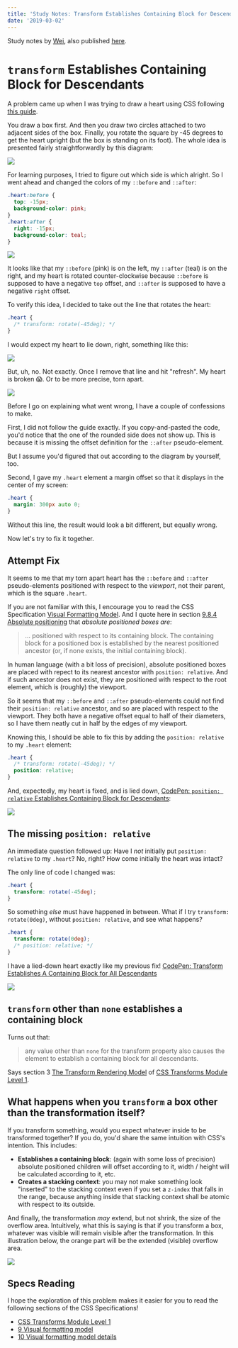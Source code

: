 ```yaml
---
title: 'Study Notes: Transform Establishes Containing Block for Descendants'
date: '2019-03-02'
---
```


Study notes by [Wei](http://wgao19.cc), also published [here](https://dev.wgao19.cc/transform-establishes-containing-block-for-descendants/).

# `transform` Establishes Containing Block for Descendants

A problem came up when I was trying to draw a heart using CSS following [this guide](https://css-tricks.com/books/volume-i/make-heart-shape/).

You draw a box first.
And then you draw two circles attached to two adjacent sides of the box.
Finally, you rotate the square by -45 degrees to get the heart upright (but the box is standing on its foot).
The whole idea is presented fairly straightforwardly by this diagram:

![](https://css-tricks.com/wp-content/uploads/2017/05/book-heart-figure-2.jpg)

For learning purposes, I tried to figure out which side is which alright.
So I went ahead and changed the colors of my `::before` and `::after`:

```css
.heart:before {
  top: -15px;
  background-color: pink;
}
.heart:after {
  right: -15px;
  background-color: teal;
}
```

![](https://i.imgur.com/TKXeubZ.png)

It looks like that my `::before` (pink) is on the left, my `::after` (teal) is on the right, and my heart is rotated counter-clockwise because `::before` is supposed to have a negative `top` offset, and `::after` is supposed to have a negative `right` offset.

To verify this idea, I decided to take out the line that rotates the heart:

```css
.heart {
  /* transform: rotate(-45deg); */
}
```

I would expect my heart to lie down, right, something like this:

![](https://i.imgur.com/otJ005K.png)

But, uh, no. Not exactly. Once I remove that line and hit "refresh". My heart is broken 😱.
Or to be more precise, torn apart.

![](https://i.imgur.com/EEWvJq5.png)

Before I go on explaining what went wrong, I have a couple of confessions to make.

First, I did not follow the guide exactly. If you copy-and-pasted the code, you'd notice that the one of the rounded side does not show up. This is because it is missing the offset definition for the `::after` pseudo-element.

But I assume you'd figured that out according to the diagram by yourself, too.

Second, I gave my `.heart` element a margin offset so that it displays in the center of my screen:

```css
.heart {
  margin: 300px auto 0;
}
```

Without this line, the result would look a bit different, but equally wrong.

Now let's try to fix it together.

## Attempt Fix

It seems to me that my torn apart heart has the `::before` and `::after` pseudo-elements positioned with respect to the _viewport_, not their parent, which is the square `.heart`.

If you are not familiar with this, I encourage you to read the CSS Specification [Visual Formatting Model](https://www.w3.org/TR/CSS2/visuren.html).
And I quote here in section [9.8.4 Absolute positioning](https://www.w3.org/TR/CSS2/visuren.html#absolute-positioning) that _absolute positioned boxes are_:

> ... positioned with respect to its containing block. The containing block for a positioned box is established by the nearest positioned ancestor (or, if none exists, the initial containing block).

In human language (with a bit loss of precision), absolute positioned boxes are placed with repect to its nearest ancestor with `position: relative`. And if such ancestor does not exist, they are positioned with respect to the root element, which is (roughly) the viewport.

So it seems that my `::before` and `::after` pseudo-elements could not find their `position: relative` ancestor, and so are placed with respect to the viewport.
They both have a negative offset equal to half of their diameters, so I have them neatly cut in half by the edges of my viewport.

Knowing this, I should be able to fix this by adding the `position: relative` to my `.heart` element:

```css
.heart {
  /* transform: rotate(-45deg); */
  position: relative;
}
```

And, expectedly, my heart is fixed, and is lied down, [CodePen: `position: relative` Establishes Containing Block for Descendants](https://codepen.io/wgao19/pen/moPpEY):

![](https://i.imgur.com/otJ005K.png)

## The missing `position: relative`

An immediate question followed up: Have I _not_ initially put `position: relative` to my `.heart`?
No, right? How come initially the heart was intact?

The only line of code I changed was:

```css
.heart {
  transform: rotate(-45deg);
}
```

So something _else_ must have happened in between.
What if I try `transform: rotate(0deg)`, without `position: relative`, and see what happens?

```css
.heart {
  transform: rotate(0deg);
  /* position: relative; */
}
```

I have a lied-down heart exactly like my previous fix! [CodePen: Transform Establishes A Containing Block for All Descendants](https://codepen.io/wgao19/pen/LaNegv)

![](https://i.imgur.com/otJ005K.png)

## `transform` other than `none` establishes a containing block

Turns out that:

> any value other than `none` for the transform property also causes the element to establish a containing block for all descendants.

Says section 3 [The Transform Rendering Model](https://www.w3.org/TR/css-transforms-1/#transform-rendering) of [CSS Transforms Module Level 1](https://www.w3.org/TR/css-transforms-1/).

## What happens when you `transform` a box other than the transformation itself?

If you transform something, would you expect whatever inside to be transformed together?
If you do, you'd share the same intuition with CSS's intention.
This includes:

- **Establishes a containing block**: (again with some loss of precision) absolute positioned children will offset according to it, width / height will be calculated according to it, etc.
- **Creates a stacking context**: you may not make something look "inserted" to the stacking context even if you set a `z-index` that falls in the range, because anything inside that stacking context shall be atomic with respect to its outside.

And finally, the transformation _may_ extend, but not shrink, the size of the overflow area.
Intuitively, what this is saying is that if you transform a box, whatever was visible will remain visible after the transformation.
In this illustration below, the orange part will be the extended (visible) overflow area.

![](https://i.imgur.com/RojEhn1.png)

## Specs Reading

I hope the exploration of this problem makes it easier for you to read the following sections of the CSS Specifications!

- [CSS Transforms Module Level 1](https://www.w3.org/TR/css-transforms-1)
- [9 Visual formatting model](https://www.w3.org/TR/CSS2/visuren.html)
- [10 Visual formatting model details](https://www.w3.org/TR/CSS2/visudet.html)
